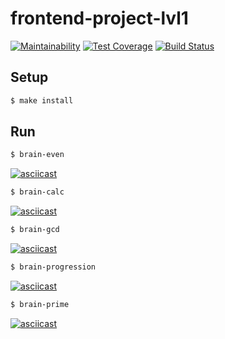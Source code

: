 # frontend-project-lvl1

[![Maintainability](https://api.codeclimate.com/v1/badges/a99a88d28ad37a79dbf6/maintainability)](https://codeclimate.com/github/codeclimate/codeclimate/maintainability)
[![Test Coverage](https://api.codeclimate.com/v1/badges/a99a88d28ad37a79dbf6/test_coverage)](https://codeclimate.com/github/codeclimate/codeclimate/test_coverage)
[![Build Status](https://travis-ci.org/sergpvv/frontend-project-lvl1.svg?branch=master)](https://travis-ci.org/sergpvv/frontend-project-lvl1)

## Setup

```sh
$ make install
```

## Run

```sh
$ brain-even
```
[![asciicast](https://asciinema.org/a/5Q2iJltWkfCZ0iz7F5wLe9Rkp.svg)](https://asciinema.org/a/5Q2iJltWkfCZ0iz7F5wLe9Rkp)

```sh
$ brain-calc
```
[![asciicast](https://asciinema.org/a/ZMr3JgZTyqy1GEoULAUWqbJWL.svg)](https://asciinema.org/a/ZMr3JgZTyqy1GEoULAUWqbJWL)

```sh
$ brain-gcd
```
[![asciicast](https://asciinema.org/a/RhNR2PxMtkWLgrVjtmKicSZll.svg)](https://asciinema.org/a/RhNR2PxMtkWLgrVjtmKicSZll)

```sh
$ brain-progression
```
[![asciicast](https://asciinema.org/a/tfVPRcGfHg9P3P52cDd115nnO.svg)](https://asciinema.org/a/tfVPRcGfHg9P3P52cDd115nnO)


```sh
$ brain-prime
```
[![asciicast](https://asciinema.org/a/sB1Dw2Bp9e8czvkooeJDeymuI.svg)](https://asciinema.org/a/sB1Dw2Bp9e8czvkooeJDeymuI)
